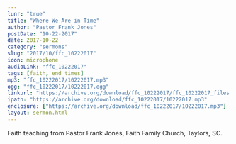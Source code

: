 ```yaml
---
lunr: "true"
title: "Where We Are in Time"
author: "Pastor Frank Jones"
postDate: "10-22-2017"
date: 2017-10-22
category: "sermons"
slug: "2017/10/ffc_10222017"
icon: microphone
audioLink: "ffc_10222017"
tags: [faith, end times]
mp3: "ffc_10222017/10222017.mp3"
ogg: "ffc_10222017/10222017.ogg"
linkurl: "https://archive.org/download/ffc_10222017/ffc_10222017_files.xml"
ipath: "https://archive.org/download/ffc_10222017/10222017.mp3"
enclosure: ["https://archive.org/download/ffc_10222017/10222017.mp3"]
layout: sermon.html
---
```


Faith teaching from Pastor Frank Jones, Faith Family Church, Taylors, SC.
